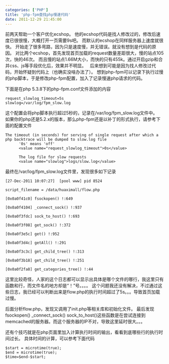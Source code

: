 ```yaml
---
categories: ['PHP']
title: 'php-fpm查找php慢速代码'
date: 2011-12-29 21:45:00
---
```

前两天帮助一个客户优化ecshop。
他的ecshop代码是找人修改过的，修改后速度已很很慢，大概打开一页需要9s吧。
而默认的ecshop在同样服务器上速度就很快。
开始走了很多弯路，因为只是速度慢，并无错误。就没有想到是代码的原因。
对比两个ecshop，首先发现首页加载的request数量差距很大，慢的站点105次，快的46次。
而且慢的站点1.66M大小，而快的只有455k。通过开启gzip和合并css、js等手段优化后，效果并不明显。
 
后来想到可能是因为找人修改过代码，开始怀疑到代码上（也确实没啥办法了）。
想到php-fpm可以记录下执行过慢的php脚本，于是修改php-fpm配置，加入了记录慢速php请求的代码。

下面是在php 5.3.8下的php-fpm.conf文件添加的内容

```
request_slowlog_timeout=5s
slowlog=/var/log/fpm_slow.log
```

这个配置会将php脚本执行超过5秒的，记录在/var/log/fpm_slow.log文件中。
 
如果你的php还是5.2.x的版本，那么php-fpm还是以补丁的形式执行，请参考下面的配置文件

```
The timeout (in seconds) for serving of single request after which a php backtrace will be dumped to slow.log file
      '0s' means 'off'
      <value name="request_slowlog_timeout">0s</value>
 
      The log file for slow requests
      <value name="slowlog">logs/slow.log</value>
```

最终在/var/log/fpm_slow.log文件里，发现很多如下记录

```
[27-Dec-2011 10:07:27]  [pool www] pid 8524

script_filename = /data/huaximall/flow.php

[0x0a0f41c0] fsockopen() !:649

[0x0a0f4104] _connect_sock() !:937

[0x0a0f3fdc] sock_to_host() !:693

[0x0a0f3f08] get_sock() !:372

[0x0a0f3e5c] get() !:952

[0x0a0f3d4c] getAll() !:291

[0x0a0f3c3c] get_child_tree() !:313

[0x0a0f3b18] get_child_tree() !:251

[0x0a0f2fa8] get_categories_tree() !:44
```

这里比较奇怪，人家的这个日志都可以显示出具体是哪个文件的哪行，我这里只有函数和行，而文件名的地方却是“！”号。。。。
这个问题我还没有解决，不过通过这些日志，我已经可以判断出来是flow.php的执行时间超过了5s。。。导致首页加载过慢。

后面分析flow.php，发现又调用了init.php等相关库和初始化文件。
最后发现fsockopen() _connect_sock() sock_to_host()这些函数是在尝试连接到memcached的服务器。而这个服务器的IP不对，导致这里延时很大。。。

还有个技巧就是在php页面里加入计算执行时间的输出，看看到底哪些行的执行时间过长。
具体时间的计算，可以参考下面代码

```
$start = microtime(true);
$end = microtime(true);
$time=$end-$start;
```

